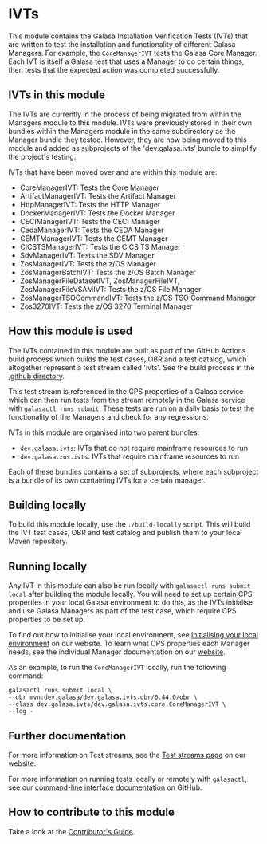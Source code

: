 # IVTs

This module contains the Galasa Installation Verification Tests (IVTs) that are written to test the installation and functionality of different Galasa Managers. For example, the `CoreManagerIVT` tests the Galasa Core Manager. Each IVT is itself a Galasa test that uses a Manager to do certain things, then tests that the expected action was completed successfully.

## IVTs in this module

The IVTs are currently in the process of being migrated from within the Managers module to this module. IVTs were previously stored in their own bundles within the Managers module in the same subdirectory as the Manager bundle they tested. However, they are now being moved to this module and added as subprojects of the 'dev.galasa.ivts' bundle to simplify the project's testing.

IVTs that have been moved over and are within this module are:
* CoreManagerIVT: Tests the Core Manager
* ArtifactManagerIVT: Tests the Artifact Manager
* HttpManagerIVT: Tests the HTTP Manager
* DockerManagerIVT: Tests the Docker Manager
* CECIManagerIVT: Tests the CECI Manager
* CedaManagerIVT: Tests the CEDA Manager
* CEMTManagerIVT: Tests the CEMT Manager
* CICSTSManagerIVT: Tests the CICS TS Manager
* SdvManagerIVT: Tests the SDV Manager
* ZosManagerIVT: Tests the z/OS Manager
* ZosManagerBatchIVT: Tests the z/OS Batch Manager
* ZosManagerFileDatasetIVT, ZosManagerFileIVT, ZosManagerFileVSAMIVT: Tests the z/OS File Manager
* ZosManagerTSOCommandIVT: Tests the z/OS TSO Command Manager
* Zos3270IVT: Tests the z/OS 3270 Terminal Manager

## How this module is used

The IVTs contained in this module are built as part of the GitHub Actions build process which builds the test cases, OBR and a test catalog, which altogether represent a test stream called 'ivts'. See the build process in the [.github directory](../../.github/workflows/ivts.yaml).

This test stream is referenced in the CPS properties of a Galasa service which can then run tests from the stream remotely in the Galasa service with `galasactl runs submit`. These tests are run on a daily basis to test the functionality of the Managers and check for any regressions.

IVTs in this module are organised into two parent bundles:
- `dev.galasa.ivts`: IVTs that do not require mainframe resources to run
- `dev.galasa.zos.ivts`: IVTs that require mainframe resources to run

Each of these bundles contains a set of subprojects, where each subproject is a bundle of its own containing IVTs for a certain manager.

## Building locally

To build this module locally, use the `./build-locally` script. This will build the IVT test cases, OBR and test catalog and publish them to your local Maven repository.

## Running locally

Any IVT in this module can also be run locally with `galasactl runs submit local` after building the module locally. You will need to set up certain CPS properties in your local Galasa environment to do this, as the IVTs initialise and use Galasa Managers as part of the test case, which require CPS properties to be set up. 

To find out how to initialise your local environment, see [Initialising your local environment](https://galasa.dev/docs/cli-command-reference/initialising-home-folder) on our website. To learn what CPS properties each Manager needs, see the individual Manager documentation on our [website](https://galasa.dev/docs/managers).

As an example, to run the `CoreManagerIVT` locally, run the following command:
```
galasactl runs submit local \
--obr mvn:dev.galasa/dev.galasa.ivts.obr/0.44.0/obr \
--class dev.galasa.ivts/dev.galasa.ivts.core.CoreManagerIVT \
--log -
```

## Further documentation

For more information on Test streams, see the [Test streams page](https://galasa.dev/docs/manage-ecosystem/test-streams) on our website.

For more information on running tests locally or remotely with `galasactl`, see our [command-line interface documentation](https://github.com/galasa-dev/cli/blob/main/README.md) on GitHub.


## How to contribute to this module

Take a look at the [Contributor's Guide](https://github.com/galasa-dev/galasa/blob/main/CONTRIBUTING.md).